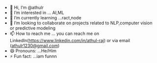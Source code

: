 - 👋 Hi, I’m @athulr
- 👀 I’m interested in ... AI,ML
- 🌱 I’m currently learning ...ract,node
- 💞️ I’m looking to collaborate on projects related to NLP,computer vision or predictive modeling
- 📫 How to reach me ... you can reach me on LinkedIn(https://www.linkedin.com/in/athul-raj) or via email (athulr1230@gmail.com)
- 😄 Pronouns: ...He/Him
- ⚡ Fun fact: ...iam funnn

<!---
athulr0007/athulr0007 is a ✨ special ✨ repository because its `README.md` (this file) appears on your GitHub profile.
You can click the Preview link to take a look at your changes.
--->
